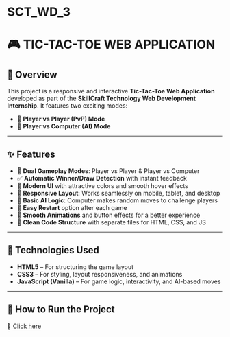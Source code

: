# SCT_WD_3

# 🎮 TIC-TAC-TOE WEB APPLICATION

## 📌 Overview
This project is a responsive and interactive **Tic-Tac-Toe Web Application** developed as part of the **SkillCraft Technology Web Development Internship**. It features two exciting modes:
- 🔁 **Player vs Player (PvP) Mode**
- 🤖 **Player vs Computer (AI) Mode**

---

## ✨ Features

- 👥 **Dual Gameplay Modes**: Player vs Player & Player vs Computer
- ✅ **Automatic Winner/Draw Detection** with instant feedback
- 🎨 **Modern UI** with attractive colors and smooth hover effects
- 📱 **Responsive Layout**: Works seamlessly on mobile, tablet, and desktop
- 🧠 **Basic AI Logic**: Computer makes random moves to challenge players
- 🔁 **Easy Restart** option after each game
- 🚀 **Smooth Animations** and button effects for a better experience
- 📂 **Clean Code Structure** with separate files for HTML, CSS, and JS

---

## 🧩 Technologies Used

- **HTML5** – For structuring the game layout  
- **CSS3** – For styling, layout responsiveness, and animations  
- **JavaScript (Vanilla)** – For game logic, interactivity, and AI-based moves

---

## 🚀 How to Run the Project

  🔗 [Click here](https://abishm.github.io/SCT_WD_3/)

